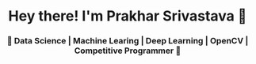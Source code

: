 <h1 align="center">Hey there! I'm Prakhar Srivastava 👋 </h1>
<h3 align="center">🚀 Data Science | Machine Learing | Deep Learning | OpenCV | Competitive Programmer  🚀</h3>

<!--
**Prakhar2505/Prakhar2505** is a ✨ _special_ ✨ repository because its `README.md` (this file) appears on your GitHub profile.

Here are some ideas to get you started:

- 🔭 I’m currently working on ...
- 🌱 I’m currently learning ...
- 👯 I’m looking to collaborate on ...
- 🤔 I’m looking for help with ...
- 💬 Ask me about ...
- 📫 How to reach me: ...
- 😄 Pronouns: ...
- ⚡ Fun fact: ...
-->
